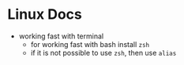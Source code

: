 # Linux Docs


- working fast with terminal
  - for working fast with bash install `zsh`
  - if it is not possible to use `zsh`, then use `alias`

  